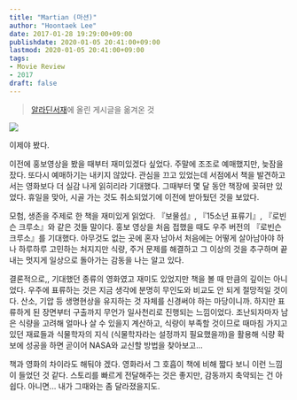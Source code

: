 ```yaml
---
title: "Martian (마션)"
author: "Hoontaek Lee"
date: 2017-01-28 19:29:00+09:00
publishdate: 2020-01-05 20:41:00+09:00
lastmod: 2020-01-05 20:41:00+09:00
tags:
- Movie Review
- 2017
draft: false
---
```


> [알라딘서재](https://blog.aladin.co.kr/770370148/9088591)에 올린 게시글을 옮겨온 것

![](https://image.aladin.co.kr/product/7849/62/coversum/d462634601_1.jpg)

이제야 봤다.

이전에 홍보영상을 봤을 때부터 재미있겠다 싶었다. 주말에 조조로 예매했지만, 늦잠을 잤다. 또다시 예매하기는 내키지 않았다. 관심을 끄고 있었는데 서점에서 책을 발견하고서는 영화보다 더 실감 나게 읽히리라 기대했다. 그때부터 몇 달 동안 책장에 꽂혀만 있었다. 휴일을 맞아, 시골 가는 것도 취소되었기에 이전에 받아뒀던 것을 보았다.

모험, 생존을 주제로 한 책을 재미있게 읽었다. 『보물섬』, 『15소년 표류기』, 『로빈슨 크루소』와 같은 것들 말이다. 홍보 영상을 처음 접했을 때도 우주 버전의 『로빈슨 크루소』를 기대했다. 아무것도 없는 곳에 혼자 남아서 처음에는 어떻게 살아남아야 하나 하루하루 고민하는 처지지만 식량, 주거 문제를 해결하고 그 이상의 것을 추구하며 끝내는 멋지게 일상으로 돌아가는 감동을 나는 알고 있다.

결론적으로,, 기대했던 종류의 영화였고 재미도 있었지만 책을 볼 때 만큼의 깊이는 아니었다. 우주에 표류하는 것은 지금 생각에 분명히 무인도와 비교도 안 되게 절망적일 것이다. 산소, 기압 등 생명현상을 유지하는 것 자체를 신경써야 하는 마당이니까. 하지만 표류하게 된 장면부터 구출까지 무언가 일사천리로 진행되는 느낌이었다. 조난되자마자 남은 식량을 고려해 얼마나 살 수 있을지 계산하고, 식량이 부족할 것이므로 때마침 가지고 있던 재료들과 식물학자의 지식 (식물학자라는 설정까지 필요했을까)을 활용해 식량 확보에 성공을 하면 곧이어 NASA와 교신할 방법을 찾아보고...

책과 영화의 차이라도 해둬야 겠다. 영화라서 그 호흡이 책에 비해 짧다 보니 이런 느낌이 들었던 것 같다. 스토리를 빠르게 전달해주는 것은 좋지만, 감동까지 축약되는 건 아쉽다. 아니면... 내가 그때와는 좀 달라졌을지도.
